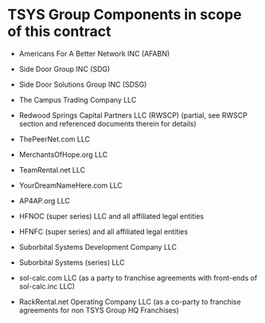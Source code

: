 # TSYS Group Components in scope of this contract 

- Americans For A Better Network INC (AFABN) 
- Side Door Group INC (SDG)
- Side Door Solutions Group INC (SDSG)

- The Campus Trading Company LLC
- Redwood Springs Capital Partners LLC (RWSCP) (partial, see RWSCP section and referenced documents therein for details)

- ThePeerNet.com LLC
- MerchantsOfHope.org LLC
- TeamRental.net LLC
- YourDreamNameHere.com LLC
- AP4AP.org LLC

- HFNOC (super series) LLC and all affiliated legal entities 
- HFNFC (super series) and all affiliated legal entities 
- Suborbital Systems Development Company LLC 
- Suborbital Systems (series) LLC

- sol-calc.com LLC (as a party to franchise agreements with front-ends of sol-calc.inc LLC)
- RackRental.net Operating Company LLC (as a co-party to franchise agreements for non TSYS Group HQ Franchises)